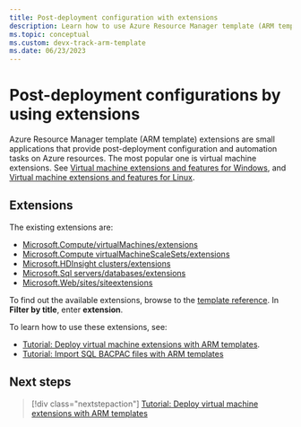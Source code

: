 ```yaml
---
title: Post-deployment configuration with extensions
description: Learn how to use Azure Resource Manager template (ARM template) extensions for post-deployment configurations.
ms.topic: conceptual
ms.custom: devx-track-arm-template
ms.date: 06/23/2023
---
```


# Post-deployment configurations by using extensions

Azure Resource Manager template (ARM template) extensions are small applications that provide post-deployment configuration and automation tasks on Azure resources. The most popular one is virtual machine extensions. See [Virtual machine extensions and features for Windows](/azure/virtual-machines/extensions/features-windows), and [Virtual machine extensions and features for Linux](/azure/virtual-machines/extensions/features-linux).

## Extensions

The existing extensions are:

- [Microsoft.Compute/virtualMachines/extensions](/azure/templates/microsoft.compute/virtualmachines/extensions)
- [Microsoft.Compute virtualMachineScaleSets/extensions](/azure/templates/microsoft.compute/virtualmachinescalesets/extensions)
- [Microsoft.HDInsight clusters/extensions](/azure/templates/microsoft.hdinsight/clusters)
- [Microsoft.Sql servers/databases/extensions](/azure/templates/microsoft.sql/servers/databases/extensions)
- [Microsoft.Web/sites/siteextensions](/azure/templates/microsoft.web/sites/siteextensions)

To find out the available extensions, browse to the [template reference](/azure/templates/). In **Filter by title**, enter **extension**.

To learn how to use these extensions, see:

- [Tutorial: Deploy virtual machine extensions with ARM templates](template-tutorial-deploy-vm-extensions.md).
- [Tutorial: Import SQL BACPAC files with ARM templates](template-tutorial-deploy-sql-extensions-bacpac.md)

## Next steps

> [!div class="nextstepaction"]
> [Tutorial: Deploy virtual machine extensions with ARM templates](template-tutorial-deploy-vm-extensions.md)
